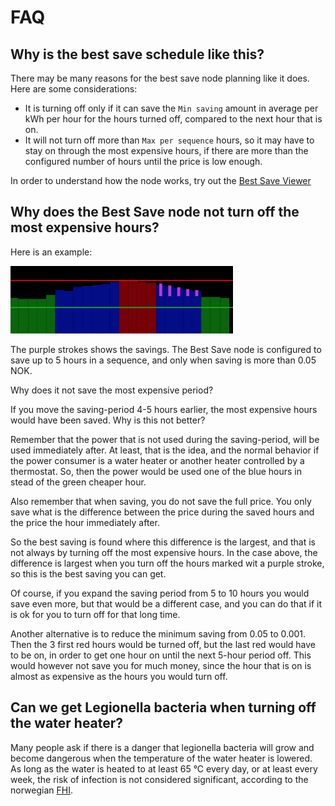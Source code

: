 # FAQ

## Why is the best save schedule like this?

There may be many reasons for the best save node planning like it does. Here are some considerations:

- It is turning off only if it can save the `Min saving` amount in average per kWh per hour for the hours turned off, compared to the next hour that is on.
- It will not turn off more than `Max per sequence` hours, so it may have to stay on through the most expensive hours, if there are more than the configured number of hours until the price is low enough.

In order to understand how the node works, try out the [Best Save Viewer](./best-save-viewer.md)

## Why does the Best Save node not turn off the most expensive hours?

Here is an example:

![Mysterious saving](../images/mysterious-plan.png)

The purple strokes shows the savings. The Best Save node is configured to save up to 5 hours in a sequence, and only when saving is more than 0.05 NOK.

Why does it not save the most expensive period?

If you move the saving-period 4-5 hours earlier, the most expensive hours would have been saved. Why is this not better?

Remember that the power that is not used during the saving-period, will be used immediately after. At least, that is the idea, and the normal behavior if the power consumer is a water heater or another heater controlled by a thermostat. So, then the power would be used one of the blue hours in stead of the green cheaper hour.

Also remember that when saving, you do not save the full price. You only save what is the difference between the price during the saved hours and the price the hour immediately after.

So the best saving is found where this difference is the largest, and that is not always by turning off the most expensive hours. In the case above, the difference is largest when you turn off the hours marked wit a purple stroke, so this is the best saving you can get.

Of course, if you expand the saving period from 5 to 10 hours you would save even more, but that would be a different case, and you can do that if it is ok for you to turn off for that long time.

Another alternative is to reduce the minimum saving from 0.05 to 0.001. Then the 3 first red hours would be turned off, but the last red would have to be on, in order to get one hour on until the next 5-hour period off. This would however not save you for much money, since the hour that is on is almost as expensive as the hours you would turn off.

## Can we get Legionella bacteria when turning off the water heater?

Many people ask if there is a danger that legionella bacteria will grow and become dangerous when the temperature of the water heater is lowered. As long as the water is heated to at least 65 °C every day, or at least every week, the risk of infection is not considered significant, according to the norwegian [FHI](https://www.fhi.no/nettpub/legionellaveilederen/).
